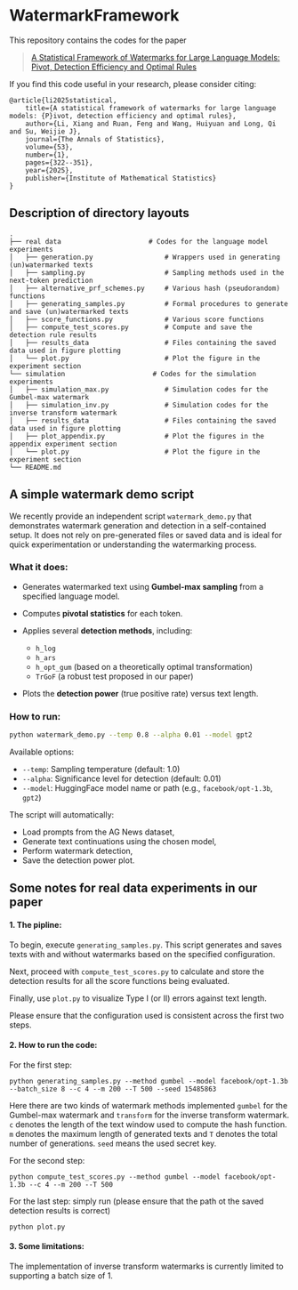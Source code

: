 # WatermarkFramework

This repository contains the codes for the paper

> [A Statistical Framework of Watermarks for Large Language Models: Pivot, Detection Efficiency and Optimal Rules](https://arxiv.org/abs/2404.01245)

If you find this code useful in your research, please consider citing:

    @article{li2025statistical,
        title={A statistical framework of watermarks for large language models: {P}ivot, detection efficiency and optimal rules},
        author={Li, Xiang and Ruan, Feng and Wang, Huiyuan and Long, Qi and Su, Weijie J},
        journal={The Annals of Statistics},
        volume={53},
        number={1},
        pages={322--351},
        year={2025},
        publisher={Institute of Mathematical Statistics}
    }
    
## Description of directory layouts
    .
    ├── real data                      # Codes for the language model experiments
    │   ├── generation.py                  # Wrappers used in generating (un)watermarked texts
    │   ├── sampling.py                    # Sampling methods used in the next-token prediction 
    │   ├── alternative_prf_schemes.py     # Various hash (pseudorandom) functions
    │   ├── generating_samples.py          # Formal procedures to generate and save (un)watermarked texts
    │   ├── score_functions.py             # Various score functions
    │   ├── compute_test_scores.py         # Compute and save the detection rule results
    │   ├── results_data                   # Files containing the saved data used in figure plotting
    │   └── plot.py                        # Plot the figure in the experiment section
    └── simulation                      # Codes for the simulation experiments
    │   ├── simulation_max.py              # Simulation codes for the Gumbel-max watermark
    │   ├── simulation_inv.py              # Simulation codes for the inverse transform watermark
    │   ├── results_data                   # Files containing the saved data used in figure plotting
    │   ├── plot_appendix.py               # Plot the figures in the appendix experiment section
    │   └── plot.py                        # Plot the figure in the experiment section
    └── README.md

## A simple watermark demo script

We recently provide an independent script `watermark_demo.py` that demonstrates watermark generation and detection in a self-contained setup. It does not rely on pre-generated files or saved data and is ideal for quick experimentation or understanding the watermarking process.

### What it does:

* Generates watermarked text using **Gumbel-max sampling** from a specified language model.
* Computes **pivotal statistics** for each token.
* Applies several **detection methods**, including:

  * `h_log`
  * `h_ars`
  * `h_opt_gum` (based on a theoretically optimal transformation)
  * `TrGoF` (a robust test proposed in our paper)
* Plots the **detection power** (true positive rate) versus text length.

### How to run:

```bash
python watermark_demo.py --temp 0.8 --alpha 0.01 --model gpt2
```

Available options:

* `--temp`: Sampling temperature (default: 1.0)
* `--alpha`: Significance level for detection (default: 0.01)
* `--model`: HuggingFace model name or path (e.g., `facebook/opt-1.3b`, `gpt2`)

The script will automatically:

* Load prompts from the AG News dataset,
* Generate text continuations using the chosen model,
* Perform watermark detection,
* Save the detection power plot.


## Some notes for real data experiments in our paper

#### 1\. The pipline:

To begin, execute `generating_samples.py`. This script generates and saves texts with and without watermarks based on the specified configuration. 

Next, proceed with `compute_test_scores.py` to calculate and store the detection results for all the score functions being evaluated. 

Finally, use `plot.py` to visualize Type I (or II) errors against text length.

Please ensure that the configuration used is consistent across the first two steps.

#### 2\. How to run the code:

For the first step:

```
python generating_samples.py --method gumbel --model facebook/opt-1.3b --batch_size 8 --c 4 --m 200 --T 500 --seed 15485863
```

Here there are two kinds of watermark methods implemented `gumbel` for the Gumbel-max watermark and `transform` for the inverse transform watermark.
`c` denotes the length of the text window used to compute the hash function.
`m` denotes the maximum length of generated texts and `T` denotes the total number of generations.
`seed` means the used secret key.

For the second step:

```
python compute_test_scores.py --method gumbel --model facebook/opt-1.3b --c 4 --m 200 --T 500 
```

For the last step: simply run (please ensure that the path ot the saved detection results is correct)

```
python plot.py
```

#### 3\. Some limitations:

The implementation of inverse transform watermarks is currently limited to supporting a batch size of 1.

